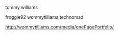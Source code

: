---
---
tommy williams

froggie92
wommytilliams
technomad

http://wommytilliams.com/media/onePagePortfolio/

